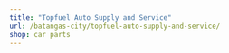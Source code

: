 ```yaml
---
title: "Topfuel Auto Supply and Service"
url: /batangas-city/topfuel-auto-supply-and-service/
shop: car parts
---
```

